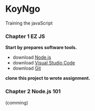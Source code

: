# KoyNgo

Training the javaScript
### Chapter 1 EZ JS

**Start by prepares software tools.**
* download [Node.js](https://nodejs.org/en/)
* download [Visual Studio Code](https://code.visualstudio.com/download)
* download [Git](https://git-scm.com/downloads)

**clone this project to wrote assignment.**

### Chapter 2 Node.js 101 

(comming)
